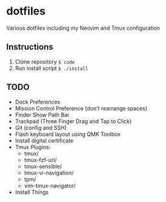 # dotfiles
Various dotfiles including my Neovim and Tmux configuration

## Instructions
1. Clone repository `$ code`
2. Run install script `$ ./install`
## TODO
- Dock Preferences
- Mission Control Preference (don't rearrange spaces)
- Finder Show Path Bar
- Trackpad (Three Finger Drag and Tap to Click) 
- Git (config and SSH)
- Flash keyboard layout using QMK Toolbox
- Install digital certificate
- Tmux Plugins:
    - tmux/
    - tmux-fzf-url/
    - tmux-sensible/
    - tmux-vi-navigation/
    - tpm/
    - vim-tmux-navigator/
- Install Things
